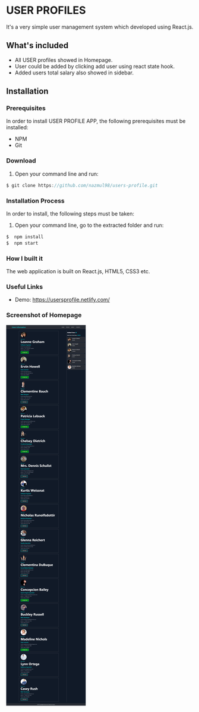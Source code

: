 # USER PROFILES

It's a very simple user management system which developed using React.js.

## What's included
 - All USER profiles showed in Homepage.
 - User could be added by clicking add user using react state hook.
 - Added users total salary also showed in sidebar.

## Installation
### Prerequisites
In order to install USER PROFILE APP, the following prerequisites must be installed:
 - NPM 
 - Git

### Download
1. Open your command line and run:
```js
$ git clone https://github.com/nazmul98/users-profile.git
```

### Installation Process
In order to install, the following steps must be taken:

1. Open your command line, go to the extracted folder and run:
```js
$  npm install
$  npm start
```

### How I built it
The web application is built on React.js, HTML5, CSS3 etc. 

### Useful Links
 - Demo: https://usersprofile.netlify.com/

### Screenshot of Homepage
 <img src="src/images/usersprofile.netlify.app_.png">